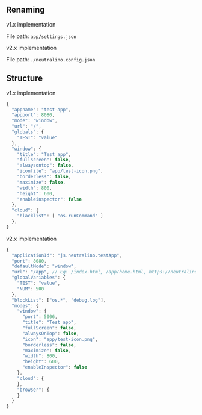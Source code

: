 ## Renaming

v1.x implementation

File path: `app/settings.json`

v2.x implementation

File path: `./neutralino.config.json`

## Structure

v1.x implementation

```js
{
  "appname": "test-app",
  "appport": 8080,
  "mode": "window",
  "url": "/",
  "globals": {
    "TEST": "value"
  },
  "window": {
    "title": "Test app",
    "fullscreen": false,
    "alwaysontop": false,
    "iconfile": "app/test-icon.png",
    "borderless": false,
    "maximize": false,
    "width": 800,
    "height": 600,
    "enableinspector": false
  },
  "cloud": {
    "blacklist": [ "os.runCommand" ]
  },
}
```

v2.x implementation

```js
{
  "applicationId": "js.neutralino.testApp",
  "port": 8080,
  "defaultMode": "window",
  "url": "/app", // Eg: /index.html, /app/home.html, https://neutralino.js.org
  "globalVariables": {
    "TEST": "value",
    "NUM": 500
  },
  "blockList": ["os.*", "debug.log"],
  "modes": {
    "window": {
      "port": 5006,
      "title": "Test app",
      "fullScreen": false,
      "alwaysOnTop": false,
      "icon": "app/test-icon.png",
      "borderless": false,
      "maximize": false,
      "width": 800,
      "height": 600,
      "enableInspector": false
    },
    "cloud": {
    },
    "browser": {
    }
  }
}
```
